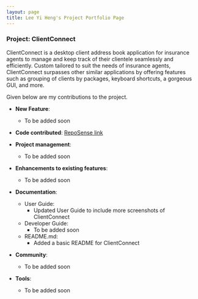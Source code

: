 ```yaml
---
layout: page
title: Lee Yi Heng's Project Portfolio Page
---
```


### Project: ClientConnect

ClientConnect is a desktop client address book application for insurance agents to manage and keep track of their clientele seamlessly and efficiently. Custom tailored to suit the needs of insurance agents, ClientConnect surpasses other similar applications by offering features such as grouping of clients by packages, keyboard shortcuts, a gorgeous GUI, and more.

Given below are my contributions to the project.

* **New Feature**:
    * To be added soon

* **Code contributed**: [RepoSense link]()

* **Project management**:
    * To be added soon

* **Enhancements to existing features**:
    * To be added soon

* **Documentation**:
    * User Guide:
        * Updated User Guide to include more screenshots of ClientConnect
    * Developer Guide:
        * To be added soon
  * README.md:
      * Added a basic README for ClientConnect

* **Community**:
    * To be added soon

* **Tools**:
    * To be added soon
